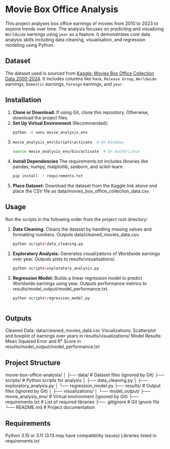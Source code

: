 # Movie Box Office Analysis

This project analyses box office earnings of movies from 2010 to 2023 to explore trends over time. The analysis focuses on predicting and visualizing `Worldwide` earnings using `year` as a feature. It demonstrates core data analysis skills including data cleaning, visualisation, and regression modeling using Python.

## Dataset
The dataset used is sourced from [Kaggle: Movies Box Office Collection Data 2000-2024](https://www.kaggle.com/datasets/parthdande/movies-box-office-collection-data-2000-2024). It includes columns like `Rank`, `Release Group`, `Worldwide` earnings, `Domestic` earnings, `Foreign` earnings, and `year`.


## Installation
1. **Clone or Download**: If using Git, clone this repository. Otherwise, download the project files.
2. **Set Up Virtual Environment** (Recommended):
   ```bash
   python -m venv movie_analysis_env
   
3. ``` bash
   movie_analysis_env\Scripts\activate  # On Windows
   ```
   ```bash
   source movie_analysis_env/bin/activate  # On macOS/Linux
4. **Install Dependencies**
    The requirements.txt includes libraries like pandas, numpy, matplotlib, seaborn, and scikit-learn.
    ```bash
    pip install -r requirements.txt
   
5. **Place Dataset:** Download the dataset from the Kaggle link above and place the CSV file as data/movies_box_office_collection_data.csv.

## Usage
Run the scripts in the following order from the project root directory:

1. **Data Cleaning:**
   Cleans the dataset by handling missing values and formatting numbers.
   Outputs data/cleaned_movies_data.csv.
    ```bash
    python scripts\data_cleaning.py

    
3. **Exploratory Analysis:**
   Generates visualizations of Worldwide earnings over year.
   Outputs plots to results/visualisations/.
    ```bash
    python scripts\exploratory_analysis.py

    
5. **Regression Model:**
   Builds a linear regression model to predict Worldwide earnings using year.
   Outputs performance metrics to results/model_output/model_performance.txt.
    ```bash
    python scripts\regression_model.py
    
    

## Outputs

Cleaned Data: data/cleaned_movies_data.csv
Visualizations: Scatterplot and boxplot of earnings over years in results/visualizations/
Model Results: Mean Squared Error and R² Score in results/model_output/model_performance.txt

## Project Structure

movie-box-office-analysis/
│
├── data/ # Dataset files (ignored by Git)
├── scripts/ # Python scripts for analysis
│ ├── data_cleaning.py
│ ├── exploratory_analysis.py
│ └── regression_model.py
├── results/ # Output files (ignored by Git)
│ ├── visualizations/
│ └── model_output/
├── movie_analysis_env/ # Virtual environment (ignored by Git)
├── requirements.txt # List of required libraries
├── .gitignore # Git ignore file
└── README.md # Project documentation

## Requirements

Python 3.10 or 3.11 (3.13 may have compatibility issues)
Libraries listed in requirements.txt
